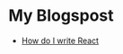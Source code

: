 # My Blogspost

* [How do I write React](https://github.com/christo-pr/blogposts/blob/master/How_do_I_write_React.md)
